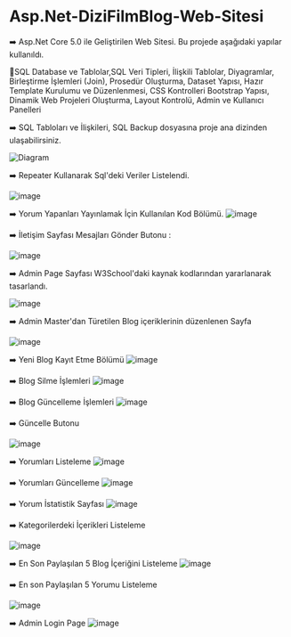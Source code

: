 # Asp.Net-DiziFilmBlog-Web-Sitesi

 
:arrow_right: Asp.Net Core 5.0 ile Geliştirilen Web Sitesi.
Bu projede aşağıdaki yapılar kullanıldı. 

:high_brightness:SQL Database ve Tablolar,SQL Veri Tipleri, İlişkili Tablolar, Diyagramlar, Birleştirme İşlemleri (Join), Prosedür Oluşturma, Dataset Yapısı, Hazır Template Kurulumu ve Düzenlenmesi, CSS Kontrolleri
Bootstrap Yapısı, Dinamik Web Projeleri Oluşturma, Layout Kontrolü, Admin ve Kullanıcı Panelleri

:arrow_right:  SQL Tabloları ve İlişkileri, SQL Backup dosyasına proje ana dizinden ulaşabilirsiniz.


![Diagram](https://user-images.githubusercontent.com/98838876/164477905-af79753e-f2b3-4fb0-8fb2-c5238429a92b.jpg)


:arrow_right: Repeater Kullanarak Sql'deki Veriler Listelendi. 

![image](https://user-images.githubusercontent.com/98838876/164650328-8df234ee-28bb-4388-9701-b950117a640f.png)

:arrow_right: Yorum Yapanları Yayınlamak İçin Kullanılan Kod Bölümü.
![image](https://user-images.githubusercontent.com/98838876/164889338-4151329d-6d94-4acd-a937-11614429ffc2.png)


:arrow_right: İletişim Sayfası Mesajları Gönder Butonu : 

![image](https://user-images.githubusercontent.com/98838876/164890597-d55b9611-f7e2-4a77-975b-229d5feb4cc4.png)

:arrow_right: Admin Page Sayfası W3School'daki kaynak kodlarından yararlanarak tasarlandı.

![image](https://user-images.githubusercontent.com/98838876/164914711-7dc8a4b7-bb71-4724-b7dc-5a4e2464ca8e.png)

:arrow_right: Admin Master'dan Türetilen Blog içeriklerinin düzenlenen Sayfa 

![image](https://user-images.githubusercontent.com/98838876/164914688-fc21f557-36de-4f93-bad0-da5956cac328.png)

:arrow_right: Yeni Blog Kayıt Etme Bölümü
![image](https://user-images.githubusercontent.com/98838876/164940186-0641de77-f12f-454b-8c64-fd60db11ddf5.png)

:arrow_right: Blog Silme İşlemleri
![image](https://user-images.githubusercontent.com/98838876/164942626-98916e14-ac8f-40ca-9883-c4bc5bf1e043.png)

:arrow_right:  Blog Güncelleme İşlemleri
![image](https://user-images.githubusercontent.com/98838876/165045001-5d994a3f-c950-42a6-a044-0fad37f903be.png)

:arrow_right: Güncelle Butonu

![image](https://user-images.githubusercontent.com/98838876/165046069-c7558a2b-f1d3-4a3f-87b9-61dde64b7886.png)

:arrow_right: Yorumları Listeleme
![image](https://user-images.githubusercontent.com/98838876/165049267-95aa6c9a-0667-41d5-81b8-4c8f3494e479.png)

:arrow_right: Yorumları Güncelleme
![image](https://user-images.githubusercontent.com/98838876/165094680-a01fb06c-e454-4bd6-9d49-c2ee657339a5.png)

:arrow_right: Yorum İstatistik Sayfası
![image](https://user-images.githubusercontent.com/98838876/165106139-4f8319fb-7b87-4517-8c03-59b8e4ec4fdb.png)

:arrow_right: Kategorilerdeki İçerikleri Listeleme

![image](https://user-images.githubusercontent.com/98838876/165230702-2393f26f-7af9-4530-9ce0-aea782765eca.png)

:arrow_right: En Son Paylaşılan 5 Blog İçeriğini Listeleme
![image](https://user-images.githubusercontent.com/98838876/165236203-3756a1ec-24b9-49ce-9c2f-67766c790118.png)

:arrow_right: En son Paylaşılan 5 Yorumu Listeleme

![image](https://user-images.githubusercontent.com/98838876/165238565-78489ec6-f78a-4bf0-9c4d-3df813b87253.png)

:arrow_right: Admin Login Page
![image](https://user-images.githubusercontent.com/98838876/165246196-2d2cea5c-2ec5-4ecc-a108-5a003a71662d.png)

